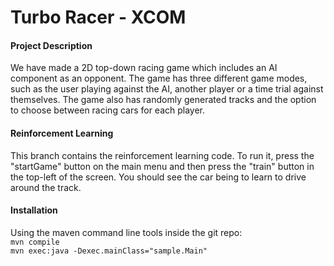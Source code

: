 <h1>Turbo Racer - XCOM</h1>

#### Project Description

We have made a 2D top-down racing game which includes an AI component as an opponent. The game has three different game modes, such as the user playing against the AI, another player or a time trial against themselves. The game also has randomly generated tracks and the option to choose between racing cars for each player.

#### Reinforcement Learning

This branch contains the reinforcement learning code. To run it, press the "startGame" button on the main menu and then press the "train" button in the top-left of the screen. You should see the car being to learn to drive around the track.

#### Installation

Using the maven command line tools inside the git repo:\
<code>mvn compile</code>\
<code>mvn exec:java -Dexec.mainClass="sample.Main"
